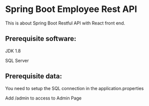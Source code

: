 # Spring Boot Employee Rest API
This is about Spring Boot Restful API with React front end.

## Prerequisite software:

JDK 1.8

SQL Server

## Prerequisite data:
You need to setup the SQL connection in the application.properties

Add /admin to access to Admin Page


